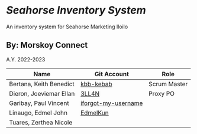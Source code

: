 # **_Seahorse Inventory System_**

An inventory system for Seahorse Marketing Iloilo

## By: Morskoy Connect

A.Y. 2022-2023

| Name                    | Git Account                                                   | Role         |
| ----------------------- | ------------------------------------------------------------- | ------------ |
| Bertana, Keith Benedict | [kbb-kebab](https://github.com/kbb-kebab)                     | Scrum Master |
| Dieron, Joeviemar Ellan | [3LL4N](https://github.com/3LL4N)                             | Proxy PO     |
| Garibay, Paul Vincent   | [iforgot-my-username](https://github.com/iforgot-my-username) |              |
| Linaugo, Edmel John     | [EdmelKun](https://github.com/EdmelKun)                       |              |
| Tuares, Zerthea Nicole  |                                                               |              |
